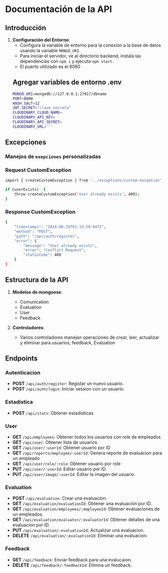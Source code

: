 # Documentación de la API

## Introducción

1. **Configuración del Entorno**:
    - Configura la variable de entorno para la conexión a la base de datos usando la variable `MONGO_URI`.
    - Para iniciar el servidor, ve al directorio backend, instala las dependencias con `npm i` y ejecuta `npm start`.
    - El puerto utilizado es el 8080
   ## Agregar variables de entorno .env
    ```bash
    MONGO_URI=mongodb://127.0.0.1:27017/dbname
    PORT=8080
    HASH_SALT=12
    JWT_SECRET="clave_secreta"
    CLOUDINARY_CLOUD_NAME=
    CLOUDINARY_API_KEY=
    CLOUDINARY_API_SECRET=
    CLOUDINARY_URL=```

## Excepciones
### Manejos de ``exepciones`` personalizadas
### Request CustomException
```bash
import { createCustomException } from '../exceptions/custom-exception';

if (userExists)  {
	throw createCustomException('User already exists', 409);
}
```
### Response CustomException
```bash
{
    "timestamps": "2024-08-29T01:13:59.947Z",
    "method": "POST",
    "path": "/api/auth/register",
    "error": {
        "message": "User already exists",
        "error": "Conflict Request",
        "statusCode": 409
    }
}
```
## Estructura de la API

1. **Modelos de mongoose**:

    - Comunication
    - Evaluation
    - User
    - Feedback

2. **Controladores**:
    - Varios controladores manejan operaciones de crear, leer, actualizar y eliminar para usuarios, feedback, Evaluation

## Endpoints
### Autenticacion
-   **POST** `/api/auth/register`: Registar un nuevo usuario.
-   **POST** `/api/auth/login`: Iniciar session con un usuario.
### Estadistica
-   **POST** `/api/stats`: Obtener estadisticas

### User
-   **GET** `/api/employees`: Obtener todos los usuarios con role de empleados
-   **GET** `/api/user`: Obtener lista de usuarios
-   **GET** `/api/user/:userId`: Obtener usuario por ID
-   **GET** `/api/reports/employee/:userId`: Genera reporte de evaluacion para un empleado
-   **GET** `/api/user/role/:role`: Obtener usuario por role
-   **PUT** `/api/user/:userId`: Editar usuario por ID.
-   **PUT** `/api/user/image/:userId`: Editar la imagen del usuario.

### Evaluation
-   **POST** `/api/evaluation`: Crear una evaluacion.
-   **GET** `/api/evaluation/evaluationId`: Obtener una evaluación por ID.
-   **GET** `/api/evaluation/employees/:employeeId`: Obtener evaluaciones de un empleados.
-   **GET** `/api/evaluation/evaluator/:evaluatorId`: Obtener detalles de una evaluacion por ID.
-   **PUT** `/api/evaluation/:evaluationId`: Actualizar una evaluacion.
-   **DELETE** `/api/evaluation/:evaluationId`: Eliminar una evaluacion.

### Feedback
-   **GET** `/api/feedback`: Enviar feedback para una evalucaion.
-   **DELETE** `/api/feedback/:feedbackId`: Elimina un feedback.
